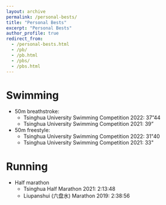 ```yaml
---
layout: archive
permalink: /personal-bests/
title: "Personal Bests"
excerpt: "Personal Bests"
author_profile: true
redirect_from: 
  - /personal-bests.html
  - /pb/
  - /pb.html
  - /pbs/
  - /pbs.html
---
```


# Swimming
- 50m breathstroke:
  - Tsinghua University Swimming Competition 2022: 37”44
  - Tsinghua University Swimming Competition 2021: 39”
- 50m freestyle: 
  - Tsinghua University Swimming Competition 2022: 31"40
  - Tsinghua University Swimming Competition 2021: 33"
# Running
- Half marathon
  - Tsinghua Half Marathon 2021: 2:13:48
  - Liupanshui (六盘水) Marathon 2019: 2:38:56
